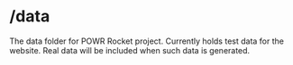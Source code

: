 # /data
The data folder for POWR Rocket project. Currently holds test data for the website. Real data will be included when such data is generated.
